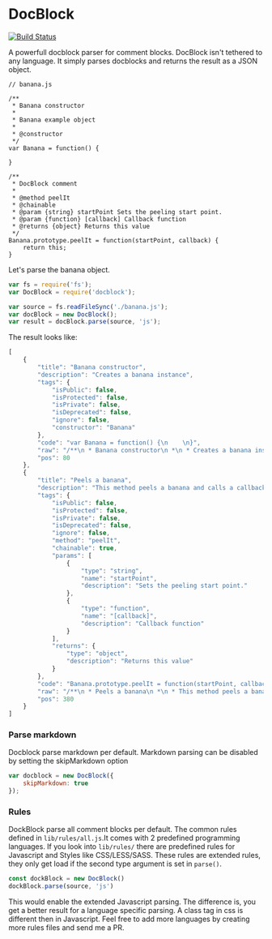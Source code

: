 DocBlock
========

[![Build Status](https://travis-ci.org/Andifeind/docblock.svg?branch=master)](https://travis-ci.org/Andifeind/docblock)

A powerfull docblock parser for comment blocks. DocBlock isn't tethered to any language.
It simply parses docblocks and returns the result as a JSON object.



```
// banana.js

/**
 * Banana constructor
 *
 * Banana example object
 *
 * @constructor
 */
var Banana = function() {

}

/**
 * DocBlock comment
 *
 * @method peelIt
 * @chainable
 * @param {string} startPoint Sets the peeling start point.
 * @param {function} [callback] Callback function
 * @returns {object} Returns this value
 */
Banana.prototype.peelIt = function(startPoint, callback) {
    return this;
}
```

Let's parse the banana object.

```js
var fs = require('fs');
var DocBlock = require('docblock');

var source = fs.readFileSync('./banana.js');
var docBlock = new DocBlock();
var result = docBlock.parse(source, 'js');
```

The result looks like:

```js
[
    {
        "title": "Banana constructor",
        "description": "Creates a banana instance",
        "tags": {
            "isPublic": false,
            "isProtected": false,
            "isPrivate": false,
            "isDeprecated": false,
            "ignore": false,
            "constructor": "Banana"
        },
        "code": "var Banana = function() {\n    \n}",
        "raw": "/**\n * Banana constructor\n *\n * Creates a banana instance\n *\n * @constructor\n */",
        "pos": 80
    },
    {
        "title": "Peels a banana",
        "description": "This method peels a banana and calls a callback",
        "tags": {
            "isPublic": false,
            "isProtected": false,
            "isPrivate": false,
            "isDeprecated": false,
            "ignore": false,
            "method": "peelIt",
            "chainable": true,
            "params": [
                {
                    "type": "string",
                    "name": "startPoint",
                    "description": "Sets the peeling start point."
                },
                {
                    "type": "function",
                    "name": "[callback]",
                    "description": "Callback function"
                }
            ],
            "returns": {
                "type": "object",
                "description": "Returns this value"
            }
        },
        "code": "Banana.prototype.peelIt = function(startPoint, callback) {\n    return this;\n}",
        "raw": "/**\n * Peels a banana\n *\n * This method peels a banana and calls a callback\n * \n * @method peelIt\n * @chainable\n * @param {string} startPoint Sets the peeling start point.\n * @param {function} [callback] Callback function\n * @returns {object} Returns this value\n */",
        "pos": 380
    }
]

```

### Parse markdown

Docblock parse markdown per default. Markdown parsing can be disabled by setting the skipMarkdown option

```js
var docblock = new DocBlock({
    skipMarkdown: true
});
```

### Rules

DockBlock parse all comment blocks per default. The common rules defined in `lib/rules/all.js`.It comes with 2 predefined programming languages. If you look into `lib/rules/` there are predefined rules for Javascript and Styles like CSS/LESS/SASS.
These rules are extended rules, they only get load if the second type argument is set in `parse()`.

```js
const dockBlock = new DocBlock()
dockBlock.parse(source, 'js')
```

This would enable the extended Javascript parsing. The difference is, you get a better result for a language specific parsing.
A class tag in css is different then in Javascript. Feel free to add more languages by creating more rules files and send me a PR.

